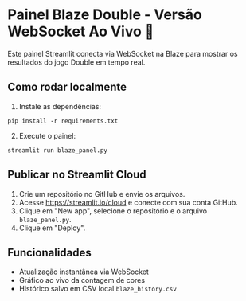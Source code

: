
# Painel Blaze Double - Versão WebSocket Ao Vivo 🎰

Este painel Streamlit conecta via WebSocket na Blaze para mostrar os resultados do jogo Double em tempo real.

## Como rodar localmente

1. Instale as dependências:
```
pip install -r requirements.txt
```

2. Execute o painel:
```
streamlit run blaze_panel.py
```

## Publicar no Streamlit Cloud

1. Crie um repositório no GitHub e envie os arquivos.
2. Acesse https://streamlit.io/cloud e conecte com sua conta GitHub.
3. Clique em "New app", selecione o repositório e o arquivo `blaze_panel.py`.
4. Clique em "Deploy".

## Funcionalidades

- Atualização instantânea via WebSocket
- Gráfico ao vivo da contagem de cores
- Histórico salvo em CSV local `blaze_history.csv`
